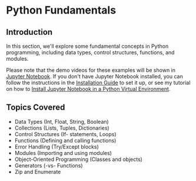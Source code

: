 # Python Fundamentals

## Introduction

In this section, we'll explore some fundamental concepts in Python programming, including data types, control structures, functions, and modules.

Please note that the demo videos for these examples will be shown in [Jupyter Notebook](https://jupyter.org/). If you don't have Jupyter Notebook installed, you can follow the instructions in the [Installation Guide](https://jupyter.org/install) to set it up, or see my tutorial on how to [Install Jupyter Notebook in a Python Virtual Environment](https://www.youtube.com/watch?v=z-_GDQRLtbo).

## Topics Covered

- Data Types (Int, Float, String, Boolean)
- Collections (Lists, Tuples, Dictionaries)
- Control Structures (If- statements, Loops)
- Functions (Defining and calling functions)
- Error Handling (Try/Except blocks)
- Modules (Importing and using modules)
- Object-Oriented Programming (Classes and objects)
- Generators (-vs- Functions)
- Zip and Enumerate
